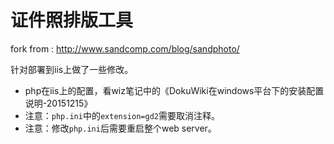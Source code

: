 证件照排版工具
=========
 fork from : http://www.sandcomp.com/blog/sandphoto/

 针对部署到iis上做了一些修改。

 - php在iis上的配置，看wiz笔记中的《DokuWiki在windows平台下的安装配置说明-20151215》
 - 注意：`php.ini`中的`extension=gd2`需要取消注释。
 - 注意：修改`php.ini`后需要重启整个web server。